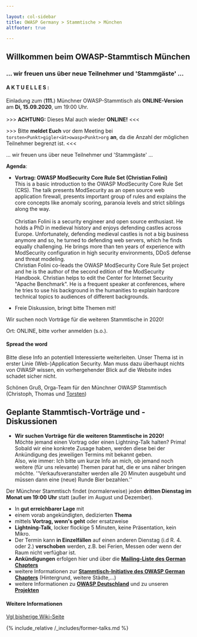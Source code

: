 ```yaml
---

layout: col-sidebar
title: OWASP Germany > Stammtische > München
altfooter: true

---
```


## Willkommen beim OWASP-Stammtisch München
### ... wir freuen uns über neue Teilnehmer und 'Stammgäste' ...

#### A K T U E L L E S :
Einladung zum (**111.**) Münchner OWASP-Stammtisch als **ONLINE-Version** am **Di, 15.09.2020**, um 19:00 Uhr.<br><br> \>\>\> **ACHTUNG:** Dieses Mal auch wieder **ONLINE!** \<\<\<

\>\>\> Bitte **meldet Euch** vor dem Meeting bei `torsten<Punkt>gigler<ät>owasp<Punkt>org` **an**, da die Anzahl der möglichen Teilnehmer begrenzt ist. \<\<\<

... wir freuen uns über neue Teilnehmer und 'Stammgäste' ...

**Agenda**:
* **Vortrag: OWASP ModSecurity Core Rule Set (Christian Folini)**<br>This is a basic introduction to the OWASP ModSecurity Core Rule Set (CRS). The talk presents ModSecurity as an open source web application firewall, presents important group of rules and explains the core concepts like anomaly scoring, paranoia levels and strict siblings along the way.<br><br>Christian Folini is a security engineer and open source enthusiast. He holds a PhD in medieval history and enjoys defending castles across Europe. Unfortunately, defending medieval castles is not a big business anymore and so, he turned to defending web servers, which he finds equally challenging. He brings more than ten years of experience with ModSecurity configuration in high security environments, DDoS defense and threat modeling.<br>
Christian Folini co-leads the OWASP ModSecurity Core Rule Set project and he is the author of the second edition of the ModSecurity Handbook. Christian helps to edit the Center for Internet Security "Apache Benchmark". He is a frequent speaker at conferences, where he tries to use his background in the humanities to explain hardcore technical topics to audiences of different backgrounds.

* Freie Diskussion, bringt bitte Themen mit!

Wir suchen noch Vorträge für die weiteren Stammtische in 2020!

Ort: ONLINE, bitte vorher anmelden (s.o.).

#### Spread the word

Bitte diese Info an potentiell Interessierte weiterleiten. Unser Thema ist in erster Linie (Web-)Application Security. Man muss dazu überhaupt nichts von OWASP wissen, ein vorhergehender Blick auf die Website indes schadet sicher nicht.

Schönen Gruß,
Orga-Team für den Münchner OWASP Stammtisch (Christoph, Thomas und [Torsten](https://www.owasp.org/index.php/User:T.Gigler)) 

## Geplante Stammtisch-Vorträge und -Diskussionen
<!--- * Juli 2020,  21.07.2020 
* August 2020: Sommerferien - KEIN OWASP-Stammtisch
<!-- * Dezember 2020: Weihnachtsferien - KEIN OWASP-Stammtisch -->

* <b>Wir suchen Vorträge für die weiteren Stammtische in 2020!</b><br>Möchte jemand einen Vortrag oder einen Lightning-Talk halten? Prima! Sobald wir eine konkrete Zusage haben, werden diese bei der Ankündigung des jeweiligen Termins mit bekannt geben.<br>Also, wie immer: Ich bitte um kurze Info an mich, ob jemand noch weitere (für uns relevante) Themen parat hat, die er uns näher bringen möchte. ''Verkaufsveranstalter werden alle 20 Minuten ausgebuht und müssen dann eine (neue) Runde Bier bezahlen.''

Der Münchner Stammtisch findet (normalerweise) jeden <b>dritten Dienstag im Monat um 19:00 Uhr</b> statt (außer im August und Dezember).<br>
* In <b>gut erreichbarer Lage</b> mit
* einem vorab angekündigten, dedizierten <b>Thema</b>
* mittels <b>Vortrag, wenn's geht</b> oder ersatzweise
* <b>Lightning-Talk</b>, locker flockige 5 Minuten, keine Präsentation, kein Mikro.
* Der Termin kann <b>in Einzelfällen</b> auf einen anderen Dienstag (i.d R. 4. oder 2.) <b>verschoben</b> werden, z.B. bei Ferien, Messen oder wenn der Raum nicht verfügbar ist. 
* <b>Ankündigungen</b> erfolgen hier und über die [<b>Mailing-Liste des German Chapters</b>](https://groups.google.com/a/owasp.org/group/germany-chapter/)
* weitere Informationen zur [<b>Stammtisch-Initiative des OWASP German Chapters</b>](/www-chapter-germany/stammtische/) (Hintergrund, weitere Städte,...)
* weitere Informationen zu [<b>OWASP Deutschland</b>](/www-chapter-germany/) und zu unseren [<b>Projekten</b>](/www-chapter-germany/#div-projekte)

#### Weitere Informationen
[Vgl bisherige Wiki-Seite](https://wiki.owasp.org/index.php/OWASP_German_Chapter_Stammtisch_Initiative/M%C3%BCnchen)


{% include_relative /_includes/former-talks.md %}

